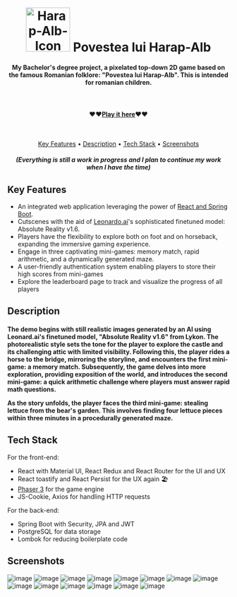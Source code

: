 <h1 align="center">
    <img src="https://github.com/VadeanFlaviuAlexandru/Bachelor_Project___Povestea_Lui_HarapAlb/assets/103831098/b4c2f305-c8cd-4701-b9dd-4f4aa00f3666" alt="Harap-Alb-Icon" width="100">
    Povestea lui Harap-Alb
  <br>
  <h4 align="center">My Bachelor's degree project, a pixelated top-down 2D game based on the famous Romanian folklore: "Povestea lui Harap-Alb". This is intended for romanian children.</h4>
  <br>
  <h4 align="center">❤️❤️<a href="https://povestea-lui-harap-alb.netlify.app/" target="_blank">Play it here</a>❤️❤️</h4>
  <div align="center">
      
  </div>  
  <br>
</h1>
<p align="center">
  <a href="#key-features">Key Features</a> •
  <a href="#description">Description</a> •
    <a href="#tech-stack">Tech Stack</a> •
    <a href="#screenshots">Screenshots</a>
</p>
<h5 align="center">(Everything is still a work in progress and I plan to continue my work when I have the time)</h5>



## Key Features

* An integrated web application leveraging the power of <a href="#tech-stack">React and Spring Boot</a>.
* Cutscenes with the aid of <a href="https://leonardo.ai/" target="_blank">Leonardo.ai</a>'s sophisticated finetuned model: Absolute Reality v1.6.
* Players have the flexibility to explore both on foot and on horseback, expanding the immersive gaming experience.
* Engage in three captivating mini-games: memory match, rapid arithmetic, and a dynamically generated maze.
* A user-friendly authentication system enabling players to store their high scores from mini-games
* Explore the leaderboard page to track and visualize the progress of all players

## Description

<h4>The demo begins with still realistic images generated by an AI using Leonard.ai's finetuned model, "Absolute Reality v1.6" from Lykon. The photorealistic style sets the tone for the player to explore the castle and its challenging attic with limited visibility. Following this, the player rides a horse to the bridge, mirroring the storyline, and encounters the first mini-game: a memory match. Subsequently, the game delves into more exploration, providing exposition of the world, and introduces the second mini-game: a quick arithmetic challenge where players must answer rapid math questions.

As the story unfolds, the player faces the third mini-game: stealing lettuce from the bear's garden. This involves finding four lettuce pieces within three minutes in a procedurally generated maze.</h3>  

## Tech Stack

For the front-end:
* React with Material UI, React Redux and React Router for the UI and UX
* React toastify and React Persist for the UX again 🏖️
* <a href="https://phaser.io/">Phaser 3</a> for the game engine
* JS-Cookie, Axios for handling HTTP requests

For the back-end:
* Spring Boot with Security, JPA and JWT
* PostgreSQL for data storage
* Lombok for reducing boilerplate code
  
## Screenshots

![image](https://github.com/VadeanFlaviuAlexandru/Bachelor_Project___Povestea_Lui_HarapAlb/assets/103831098/1e5967dd-34d3-4c83-817a-276c1d9777be)
![image](https://github.com/VadeanFlaviuAlexandru/Bachelor_Project___Povestea_Lui_HarapAlb/assets/103831098/12d42292-4a9d-4fad-af0f-cb308be8c7c9)
![image](https://github.com/VadeanFlaviuAlexandru/Bachelor_Project___Povestea_Lui_HarapAlb/assets/103831098/2d1fd44c-3fe2-42e9-8baf-f4a9e67a5ab9)
![image](https://github.com/VadeanFlaviuAlexandru/Bachelor_Project___Povestea_Lui_HarapAlb/assets/103831098/d2352480-43a2-4326-a3ee-96b8bd120a62)
![image](https://github.com/VadeanFlaviuAlexandru/Bachelor_Project___Povestea_Lui_HarapAlb/assets/103831098/7db24ae3-3014-423c-81ab-118c45cfd6a2)
![image](https://github.com/VadeanFlaviuAlexandru/Bachelor_Project___Povestea_Lui_HarapAlb/assets/103831098/73734c84-aa42-47b5-91aa-d2ce46f72a78)
![image](https://github.com/VadeanFlaviuAlexandru/Bachelor_Project___Povestea_Lui_HarapAlb/assets/103831098/d3e08b3b-2206-4da9-9ed3-a9dc4c57cf9f)
![image](https://github.com/VadeanFlaviuAlexandru/Bachelor_Project___Povestea_Lui_HarapAlb/assets/103831098/fa8de636-3e8a-4b96-80c8-371617e6bfb6)
![image](https://github.com/VadeanFlaviuAlexandru/Bachelor_Project___Povestea_Lui_HarapAlb/assets/103831098/c28f9895-168d-4017-b638-1378478489a9)
![image](https://github.com/VadeanFlaviuAlexandru/Bachelor_Project___Povestea_Lui_HarapAlb/assets/103831098/7280d512-d62a-4d11-b162-28978c9f0ecb)
![image](https://github.com/VadeanFlaviuAlexandru/Bachelor_Project___Povestea_Lui_HarapAlb/assets/103831098/c40e6c29-57d0-4e62-8a97-d74c21cbbbfa)
![image](https://github.com/VadeanFlaviuAlexandru/Bachelor_Project___Povestea_Lui_HarapAlb/assets/103831098/56aa38a5-d927-41ec-9180-52cf8023d828)
![image](https://github.com/VadeanFlaviuAlexandru/Bachelor_Project___Povestea_Lui_HarapAlb/assets/103831098/961b838f-543e-43be-9b95-7409a910b83a)
![image](https://github.com/VadeanFlaviuAlexandru/Bachelor_Project___Povestea_Lui_HarapAlb/assets/103831098/1bbe4bf0-f87b-47f0-82ed-77316857daca)

